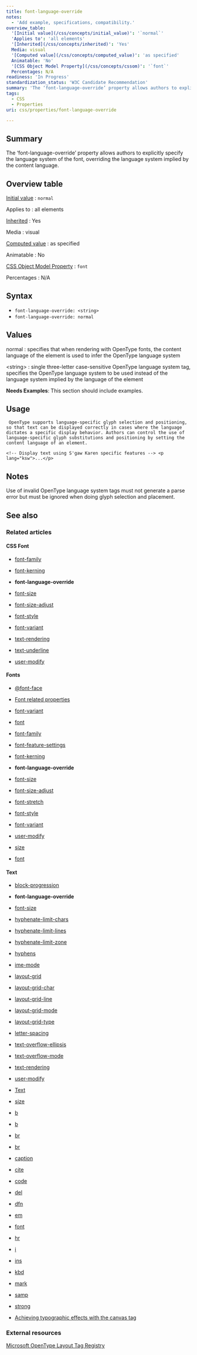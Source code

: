 ```yaml
---
title: font-language-override
notes:
  - 'Add example, specifications, compatibility.'
overview_table:
  '[Initial value](/css/concepts/initial_value)': '`normal`'
  'Applies to': 'all elements'
  '[Inherited](/css/concepts/inherited)': 'Yes'
  Media: visual
  '[Computed value](/css/concepts/computed_value)': 'as specified'
  Animatable: 'No'
  '[CSS Object Model Property](/css/concepts/cssom)': '`font`'
  Percentages: N/A
readiness: 'In Progress'
standardization_status: 'W3C Candidate Recommendation'
summary: 'The ‘font-language-override’ property allows authors to explicitly specify the language system of the font, overriding the language system implied by the content language.'
tags:
  - CSS
  - Properties
uri: css/properties/font-language-override

---
```

## Summary

The ‘font-language-override’ property allows authors to explicitly specify the language system of the font, overriding the language system implied by the content language.

## Overview table

[Initial value](/css/concepts/initial_value)
:   `normal`

Applies to
:   all elements

[Inherited](/css/concepts/inherited)
:   Yes

Media
:   visual

[Computed value](/css/concepts/computed_value)
:   as specified

Animatable
:   No

[CSS Object Model Property](/css/concepts/cssom)
:   `font`

Percentages
:   N/A

## Syntax

-   `font-language-override: <string>`
-   `font-language-override: normal`

## Values

normal
:   specifies that when rendering with OpenType fonts, the content language of the element is used to infer the OpenType language system

\<string\>
:   single three-letter case-sensitive OpenType language system tag, specifies the OpenType language system to be used instead of the language system implied by the language of the element

**Needs Examples**: This section should include examples.

## Usage

     OpenType supports language-specific glyph selection and positioning, so that text can be displayed correctly in cases where the language dictates a specific display behavior. Authors can control the use of language-specific glyph substitutions and positioning by setting the content language of an element.

`<!-- Display text using S'gaw Karen specific features --> <p lang="ksw">...</p>`

## Notes

Use of invalid OpenType language system tags must not generate a parse error but must be ignored when doing glyph selection and placement.

## See also

### Related articles

#### CSS Font

-   [font-family](/css/properties/font-family)

-   [font-kerning](/css/properties/font-kerning)

-   **font-language-override**

-   [font-size](/css/properties/font-size)

-   [font-size-adjust](/css/properties/font-size-adjust)

-   [font-style](/css/properties/font-style)

-   [font-variant](/css/properties/font-variant)

-   [text-rendering](/css/properties/text-rendering)

-   [text-underline](/css/properties/text-underline)

-   [user-modify](/css/properties/user-modify)

#### Fonts

-   [@font-face](/css/atrules/@font-face)

-   [Font related properties](/css/fonts)

-   [font-variant](/css/fonts/font-variant)

-   [font](/css/properties/font)

-   [font-family](/css/properties/font-family)

-   [font-feature-settings](/css/properties/font-feature-settings)

-   [font-kerning](/css/properties/font-kerning)

-   **font-language-override**

-   [font-size](/css/properties/font-size)

-   [font-size-adjust](/css/properties/font-size-adjust)

-   [font-stretch](/css/properties/font-stretch)

-   [font-style](/css/properties/font-style)

-   [font-variant](/css/properties/font-variant)

-   [user-modify](/css/properties/user-modify)

-   [size](/html/attributes/size)

-   [font](/html/elements/font)

#### Text

-   [block-progression](/css/properties/block-progression)

-   **font-language-override**

-   [font-size](/css/properties/font-size)

-   [hyphenate-limit-chars](/css/properties/hyphenate-limit-chars)

-   [hyphenate-limit-lines](/css/properties/hyphenate-limit-lines)

-   [hyphenate-limit-zone](/css/properties/hyphenate-limit-zone)

-   [hyphens](/css/properties/hyphens)

-   [ime-mode](/css/properties/ime-mode)

-   [layout-grid](/css/properties/layout-grid)

-   [layout-grid-char](/css/properties/layout-grid-char)

-   [layout-grid-line](/css/properties/layout-grid-line)

-   [layout-grid-mode](/css/properties/layout-grid-mode)

-   [layout-grid-type](/css/properties/layout-grid-type)

-   [letter-spacing](/css/properties/letter-spacing)

-   [text-overflow-ellipsis](/css/properties/text-overflow-ellipsis)

-   [text-overflow-mode](/css/properties/text-overflow-mode)

-   [text-rendering](/css/properties/text-rendering)

-   [user-modify](/css/properties/user-modify)

-   [Text](/css/text)

-   [size](/html/attributes/size)

-   [b](/html/elements/b)

-   [b](/html/elements/b/ja)

-   [br](/html/elements/br)

-   [br](/html/elements/br/ja)

-   [caption](/html/elements/caption)

-   [cite](/html/elements/cite)

-   [code](/html/elements/code)

-   [del](/html/elements/del)

-   [dfn](/html/elements/dfn)

-   [em](/html/elements/em)

-   [font](/html/elements/font)

-   [hr](/html/elements/hr)

-   [i](/html/elements/i)

-   [ins](/html/elements/ins)

-   [kbd](/html/elements/kbd)

-   [mark](/html/elements/mark)

-   [samp](/html/elements/samp)

-   [strong](/html/elements/strong)

-   [Achieving typographic effects with the canvas tag](/tutorials/canvas_texteffects)

### External resources

[Microsoft OpenType Layout Tag Registry](http://www.microsoft.com/typography/otspec/languagetags.htm)
